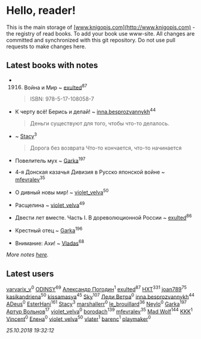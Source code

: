 # Hello, reader!
This is the main storage of [www.knigopis.com](http://www.knigopis.com) - the registry of read books.
To add your book use www-site. All changes are committed and synchronized with this git repository.
Do not use pull requests to make changes here.


## Latest books with notes
* 1916. Война и Мир ~ [exulted](users/100/100599204551896265722-google)<sup>87</sup>
    > ISBN: 978-5-17-108058-7

* К черту всё! Берись и делай! ~ [inna.besprozvannykh](users/733/73323849-yandex)<sup>44</sup>
    > Деньги существуют для того, чтобы что-то делалось.

*  ~ [Stacy](users/309/30902475-vkontakte)<sup>3</sup>
    > Дорога без возврата
    > Что-то кончается, что-то начинается

* Повелитель мух ~ [Garka](users/115/115753719718250012620-google)<sup>197</sup>

* 4-я Донская казачья  Дивизия в Русско японской войне ~ [mfevralev](users/140/140966150-vkontakte)<sup>35</sup>

* О дивный новы мир! ~ [violet_velva](users/116/116961712580551399099-google)<sup>50</sup>

* Расщелина ~ [violet_velva](users/116/116961712580551399099-google)<sup>49</sup>

* Двести лет вместе. Часть I. В дореволюционной России ~ [exulted](users/100/100599204551896265722-google)<sup>86</sup>

* Крестный отец ~ [Garka](users/115/115753719718250012620-google)<sup>196</sup>

* Внимание: Ахи! ~ [Vladas](users/107/107621344637148469804-google)<sup>68</sup>


_More notes [here](latest_books_with_notes.md)._


## Latest users
[varvarix_v](users/133/133591628-vkontakte)<sup>0</sup> 
[ODINSY](users/100/100978570902186865324-google)<sup>69</sup> 
[Александр Погодин](users/625/6259590452259030261-mailru)<sup>1</sup> 
[exulted](users/100/100599204551896265722-google)<sup>87</sup> 
[HXT](users/100/100002563462782-facebook)<sup>331</sup> 
[joan789](users/240/2401650-vkontakte)<sup>75</sup> 
[kasikandriena](users/152/152488954-vkontakte)<sup>50</sup> 
[kissamasya](users/684/68439978-vkontakte)<sup>45</sup> 
[Sky](users/118/118049897850017649660-google)<sup>107</sup> 
[Леди Ветра](users/313/313791142506683-facebook)<sup>0</sup> 
[inna.besprozvannykh](users/733/73323849-yandex)<sup>44</sup> 
[ADeus](users/100/100065468278098668934-google)<sup>0</sup> 
[EsterHani](users/305/30558181-vkontakte)<sup>161</sup> 
[Stacy](users/309/30902475-vkontakte)<sup>3</sup> 
[marshallerr](users/125/125449982-vkontakte)<sup>0</sup> 
[le_brouillard](users/133/13330781-vkontakte)<sup>36</sup> 
[Neylo](users/101/101616587824797254055-google)<sup>0</sup> 
[Garka](users/115/115753719718250012620-google)<sup>197</sup> 
[Артур Вольнов](users/225/225880893-vkontakte)<sup>17</sup> 
[violet_velva](users/116/116961712580551399099-googleplus)<sup>0</sup> 
[borodach](users/157/15706320-vkontakte)<sup>139</sup> 
[mfevralev](users/140/140966150-vkontakte)<sup>35</sup> 
[Mad Wolf](users/947/94738840-vkontakte)<sup>144</sup> 
[KKK](users/105/105942926153263024342-google)<sup>1</sup> 
[Vincent](users/201/2016951838374499-facebook)<sup>0</sup> 
[Елена](users/178/1789646794497980-facebook)<sup>0</sup> 
[violet_velva](users/116/116961712580551399099-google)<sup>50</sup> 
[vlater](users/323/3237887-vkontakte)<sup>1</sup> 
[barenc](users/129/1291654-vkontakte)<sup>1</sup> 
[playmaker](users/102/102577946792501089209-google)<sup>0</sup> 


_25.10.2018 19:32:12_
